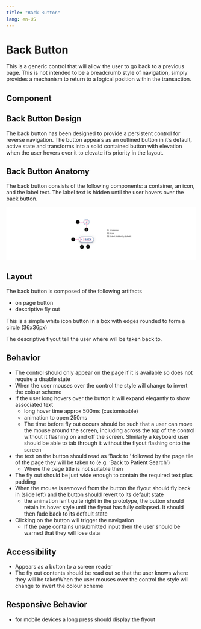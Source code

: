 ```yaml
---
title: "Back Button"
lang: en-US
---
```


# Back Button

This is a generic control that will allow the user to go back to a previous page. This is not intended to be a breadcrumb style of navigation, simply provides a mechanism to return to a logical position within the transaction.

## Component

## Back Button Design

The back button has been designed to provide a persistent control for reverse navigation. The button appears as an outlined button in it’s default, active state and transforms into a solid contained button with elevation when the user hovers over it to elevate it’s priority in the layout.

## Back Button Anatomy

The back button consists of the following components: a container, an icon, and the label text. The label text is hidden until the user hovers over the back button.

![Back Button Anatomy](./assets/Back_Button_Anatomy.png)

## Layout

The back button is composed of the following artifacts

- on page button
- descriptive fly out

This is a simple white icon button in a box with edges rounded to form a circle (36x36px)

The descriptive flyout tell the user where will be taken back to.

## Behavior

- The control should only appear on the page if it is available so does not require a disable state
- When the user mouses over the control the style will change to invert the colour scheme
- If the user long hovers over the button it will expand elegantly to show associated text
  - long hover time approx 500ms (customisable)
  - animation to open 250ms
  - The time before fly out occurs should be such that a user can move the mouse around the screen, including across the top of the control without it flashing on and off the screen. SImilarly a keyboard user should be able to tab through it without the flyout flashing onto the screen
- the text on the button should read as ‘Back to ‘ followed by the page tile of the page they will be taken to (e.g. ‘Back to Patient Search’)
  - Where the page title is not suitable then
- The fly out should be just wide enough to contain the required text plus padding
- When the mouse is removed from the button the flyout should fly back in (slide left) and the button should revert to its default state
  - the animation isn’t quite right in the prototype, the button should retain its hover style until the flyout has fully collapsed. It should then fade back to its default state
- Clicking on the button will trigger the navigation
  - If the page contains unsubmitted input then the user should be warned that they will lose data

## Accessibility

- Appears as a button to a screen reader
- The fly out contents should be read out so that the user knows where they will be takenWhen the user mouses over the control the style will change to invert the colour scheme

## Responsive Behavior

- for mobile devices a long press should display the flyout
